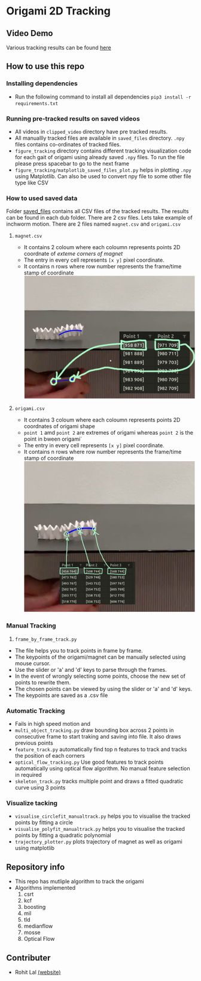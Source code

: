 # Origami 2D Tracking

## Video Demo

Various tracking results can be found [here](https://drive.google.com/drive/u/1/folders/1GapJK3oWHEMn0Bm4omrbM7fQUOPg2TjE)

## How to use this repo

### Installing dependencies

- Run the following command to install all dependencies `pip3 install -r requirements.txt`

### Running pre-tracked results on saved videos

- All videos in `clipped_video` directory have pre tracked results.
- All manuallly tracked files are available in `saved_files` directory. `.npy` files contains co-ordinates of tracked files.
- `figure_tracking` directory contains different tracking visualization code for each gait of origami using already saved `.npy` files. To run the file please press spacebar to go to the next frame
- `figure_tracking/matplotlib_saved_files_plot.py` helps in plotting `.npy` using Matplotlib. Can also be used to convert npy file to some other file type like CSV

### How to used saved data

Folder [saved_files](saved_files) contains all CSV files of the tracked results. The results can be found in each dub folder. There are 2 csv files. Lets take example of inchworm motion. There are 2 files named `magnet.csv` and `origami.csv`

1. `magnet.csv`

    - It contains 2 coloum where each coloumn represents points 2D coordnate of *exteme corners of magnet*
    - The entry in every cell represents `[x y]` pixel coordinate.
    - It contains n rows where row number represents the frame/time stamp of coordinate
    ![image](img/magnet.png)

2. `origami.csv`

      - It contains 3 coloum where each coloumn represents points 2D coordnates of origami shape
      - `point 1` amd `point 2` are extremes of origami whereas `point 2` is the point in bween origami`
      - The entry in every cell represents `[x y]` pixel coordinate.
      - It contains n rows where row number represents the frame/time stamp of coordinate
    ![image](img/origami.png)

### Manual Tracking

1. `frame_by_frame_track.py` 

- The file helps you to track points in frame by frame. 
- The keypoints of the origami/magnet can be manually selected using mouse cursor. 
- Use the slider or 'a' and 'd' keys to parse through the frames. 
- In the event of wrongly selecting some points, choose the new set of points to rewrite them. 
- The chosen points can be viewed by using the slider or 'a' and 'd' keys. 
- The keypoints are saved as a .csv file

### Automatic Tracking

- Fails in high speed motion and
- `multi_object_tracking.py` draw bounding box across 2 points in consecutive frame to start traking and saving into file. It also draws previous points
- `feature_track.py` automatically find top n features to track and tracks the position of each corners
- `optical_flow_tracking.py` Use good features to track points automatically using optical flow algorithm. No manual feature selection in required
- `skeleton_track.py` tracks multiple point and draws a fitted quadratic curve using 3 points

### Visualize tacking

- `visualise_circlefit_manualtrack.py` helps you to visualise the tracked points by fitting a circle
- `visualise_polyfit_manualtrack.py` helps you to visualise the tracked points by fitting a quadratic polynomial
- `trajectory_plotter.py` plots trajectory of magnet as well as origami using matplotlib

## Repository info

- This repo has mutliple algorithm to track the origami
- Algorithms implemented
    1. csrt
    2. kcf
    3. boosting
    4. mil
    5. tld
    6. medianflow
    7. mosse
    8. Optical Flow

## Contributer

- Rohit Lal  [(website)](https://take2rohit.github.io/)
